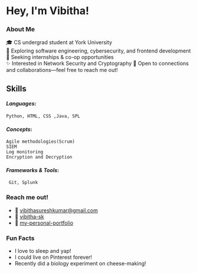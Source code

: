 #  Hey, I'm Vibitha!

###  About Me
🎓  CS undergrad student at York University   
🚀  Exploring software engineering, cybersecurity, and frontend development
🚀  Seeking internships & co-op opportunities  
✨  Interested in Network Security and Cryptography
📩  Open to connections and collaborations—feel free to reach me out!


##  Skills
#### *Languages*: 
    Python, HTML, CSS ,Java, SPL
#### *Concepts*:
    Agile methodologies(Scrum)
    SIEM
    Log monitoring
    Encryption and Decryption
#### *Frameworks & Tools*:
     Git, Splunk  
  
  
###  Reach me out!
-  📩 [vibithasureshkumar@gmail.com](mailto:vibithasureshkumar@gmail.com)  
-  💬 [vibitha-sk](https://www.linkedin.com/in/vibitha-sk?lipi=urn%3Ali%3Apage%3Ad_flagship3_profile_view_base_contact_details%3BcTTGn5AXSjCDlHBa0fh1yw%3D%3D)  
- 🔗 [my-personal-portfolio](https://vibitha-sk.github.io/Personal-portfolio-web/)  

###  Fun Facts
-  I love to sleep and yap!  
-  I could live on Pinterest forever!  
-  Recently did a biology experiment on cheese-making!  
